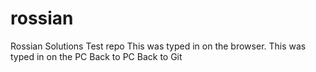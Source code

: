 rossian
=======

Rossian Solutions Test repo
This was typed in on the browser.
This was typed in on the PC
Back to PC
Back to Git
